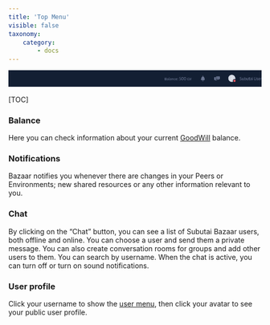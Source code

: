 ```yaml
---
title: 'Top Menu'
visible: false
taxonomy:
    category:
        - docs
---
```


![Top Menu](top-menu.png)

[TOC]


### Balance

Here you can check information about your current [GoodWill](../../../glossary#goodwill) balance.

### Notifications

Bazaar notifies you whenever there are changes in your Peers or Environments; new shared resources or any other information relevant to you.

### Chat

By clicking on the “Chat” button, you can see a list of Subutai Bazaar users, both offline and online. You can choose a user and send them a private message. You can also create conversation rooms for groups and add other users to them. You can search by username. When the chat is active, you can turn off or turn on sound notifications.

### User profile

Click your username to show the [user menu](../user-menu), then click your avatar to see your public user profile.
